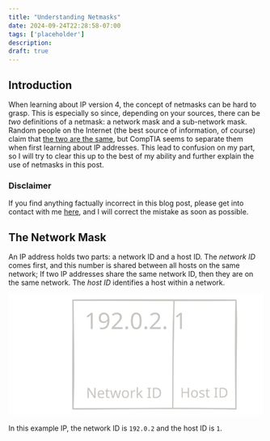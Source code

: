 ```yaml
---
title: "Understanding Netmasks"
date: 2024-09-24T22:28:58-07:00
tags: ['placeholder']
description: 
draft: true
---
```


## Introduction

When learning about IP version 4, the concept of netmasks can be hard to grasp. This is especially so since, depending on your sources, there can be *two* definitions of a netmask: a network mask and a sub-network mask. Random people on the Internet (the best source of information, of course) claim that [the two are the same](https://superuser.com/questions/315352/what-is-the-difference-between-a-subnet-mask-and-a-netmask), but CompTIA seems to separate them when first learning about IP addresses. This lead to confusion on my part, so I will try to clear this up to the best of my ability and further explain the use of netmasks in this post.

### Disclaimer

If you find anything factually incorrect in this blog post, please get into contact with me [here](#contact), and I will correct the mistake as soon as possible.

## The Network Mask

An IP address holds two parts: a network ID and a host ID. The *network ID* comes first, and this number is shared between all hosts on the same network; If two IP addresses share the same network ID, then they are on the same network. The *host ID* identifies a host within a network.

![](images/simple-netmask-example.excalidraw.svg)

In this example IP, the network ID is `192.0.2` and the host ID is `1`.
